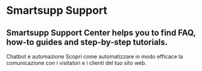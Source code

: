# Smartsupp Support
## Smartsupp Support Center helps you to find FAQ, how-to guides and step-by-step tutorials.
Chatbot e automazione 
Scopri come automatizzare in modo efficace la comunicazione con i visitatori e i clienti del tuo sito web.


